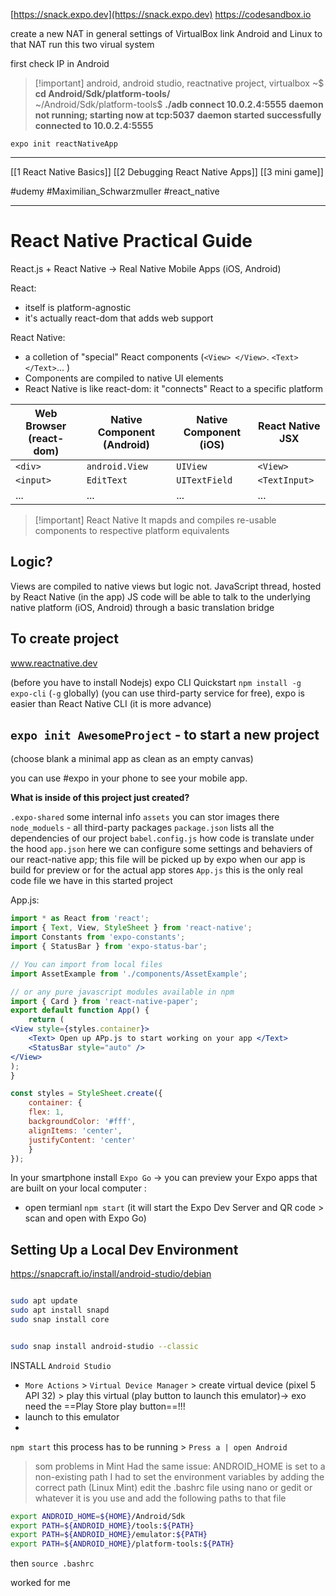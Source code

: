 
[https://snack.expo.dev](https://snack.expo.dev)
https://codesandbox.io

create a new NAT in general settings of VirtualBox
link Android and Linux to that NAT
run this two virual system

first check IP in Android
> [!important] android, android studio, reactnative project, virtualbox
> ~$ **cd Android/Sdk/platform-tools/**  
~/Android/Sdk/platform-tools$ **./adb connect 10.0.2.4:5555**
> **daemon not running; starting now at tcp:5037**
> **daemon started successfully**  
> **connected to 10.0.2.4:5555**

`expo init reactNativeApp`


----
[[1 React Native Basics]]
[[2 Debugging React Native Apps]]
[[3 mini game]]

#udemy #Maximilian_Schwarzmuller #react_native 



---
# React Native Practical Guide
React.js + React Native -> Real Native Mobile Apps (iOS, Android)

React:
- itself is platform-agnostic
- it's actually react-dom that adds web support

React Native:
- a colletion of "special" React components (`<View> </View>`. `<Text> </Text>`... )
- Components are compiled to native UI elements
- React Native is like react-dom: it "connects" React to a specific platform


Web Browser (react-dom) | Native Component (Android) | Native Component (iOS) | React Native JSX
---|---|---|---
`<div>` | `android.View` | `UIView` | `<View>`
`<input>` | `EditText` | `UITextField` | `<TextInput>`
... | ... | ... | ...


>[!important] React Native
>It mapds and compiles re-usable components to respective platform equivalents

## Logic?
Views are compiled to native views but logic not.
JavaScript thread, hosted by React Native (in the app)
JS code will be able to talk to the underlying native platform (iOS, Android) through a basic translation bridge

## To create project
www.reactnative.dev

(before you have to install Nodejs)
expo CLI Quickstart `npm install -g expo-cli`  (`-g` globally)
(you can use third-party service for free), expo is easier than React Native CLI (it is more advance)

## `expo init AwesomeProject` - to start a new project
(choose blank a minimal app as clean as an empty canvas)

you can use #expo in your phone to see your  mobile app.


**What is inside of this project just created?**

`.expo-shared` some internal info
`assets` you can stor images there
`node_moduels` - all third-party packages
`package.json` lists all the dependencies of our project
`babel.config.js` how code is translate under the hood
`app.json` here we can configure some settings  and behaviers of our react-native app; this file will be picked up by expo  when our app is build for preview or for the actual app stores
`App.js` this is the only real code file we have in this started project

App.js:
```jsx
import * as React from 'react';
import { Text, View, StyleSheet } from 'react-native';
import Constants from 'expo-constants';
import { StatusBar } from 'expo-status-bar';

// You can import from local files
import AssetExample from './components/AssetExample';

// or any pure javascript modules available in npm
import { Card } from 'react-native-paper';
export default function App() {
	return (
<View style={styles.container}>
	<Text> Open up APp.js to start working on your app </Text>
	<StatusBar style="auto" />
</View>
);
}

const styles = StyleSheet.create({
	container: {
	flex: 1,
	backgroundColor: '#fff',
	alignItems: 'center',
	justifyContent: 'center'
	}
});
```
In your smartphone install `Expo Go` -> you can preview your Expo apps that are built on your local computer :
- open termianl `npm start` (it will start the Expo Dev Server and QR code > scan and open with Expo Go)


## Setting Up  a Local  Dev Environment

https://snapcraft.io/install/android-studio/debian
```bash

sudo apt update
sudo apt install snapd
sudo snap install core


sudo snap install android-studio --classic
```

INSTALL `Android Studio`
- `More Actions` > `Virtual Device Manager` > create virtual device (pixel 5 API 32) > play this virtual (play button to launch this emulator)-> exo need the ==Play Store play button==!!!
- launch to this emulator
- 

`npm start` this process has to be running > `Press a | open Android` 

> som problems in Mint
> Had the same issue: ANDROID_HOME is set to a non-existing path I had to set the environment variables by adding the correct path (Linux Mint)   edit the .bashrc file using nano or gedit or whatever it is you use and add the following paths to that file
```bash
export ANDROID_HOME=${HOME}/Android/Sdk  
export PATH=${ANDROID_HOME}/tools:${PATH}  
export PATH=${ANDROID_HOME}/emulator:${PATH}  
export PATH=${ANDROID_HOME}/platform-tools:${PATH}
```
then
`source .bashrc`

worked for me










